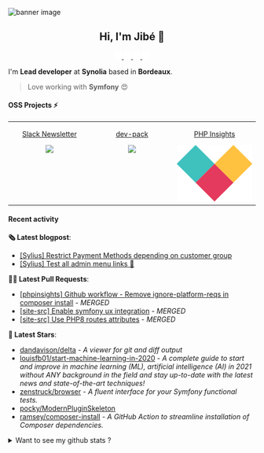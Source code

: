 ![banner image](https://images.unsplash.com/photo-1618843642491-2a1c23e2c603?crop=entropy&amp;cs=tinysrgb&amp;fit=crop&amp;fm=jpg&amp;h=300&amp;ixid=MnwxfDB8MXxyYW5kb218fHx8fHx8fHwxNjE5MjI1MzEw&amp;ixlib=rb-1.2.1&amp;q=80&amp;utm_campaign=api-credit&amp;utm_medium=referral&amp;utm_source=unsplash_source&amp;w=854)

<h2 align="center">Hi, I'm Jibé 👋</h2>

<p align="center">
<a href="https://jibébarth.fr" title="Personal website"><img alt="rss" width="15px" src="https://raw.githubusercontent.com/Jibbarth/jibbarth.github.io/master/img/fa/rss-solid-100.svg" />
</a>
<a href="https://twitter.com/jibbarth" title="Twitter"><img alt="twitter" width="15px" src="https://raw.githubusercontent.com/Jibbarth/jibbarth.github.io/master/img/fa/twitter-brands-100.svg" />
</a>
<a href="https://linkedin.com/in/jibé-b-772884a3" title="Linkedin"><img alt="linkedin" width="15px" src="https://raw.githubusercontent.com/Jibbarth/jibbarth.github.io/master/img/fa/linkedin-brands-100.svg" />
</a>
<a href="https://connect.symfony.com/profile/jibbarth" title="Symfony"><img alt="symfony" width="15px" src="https://raw.githubusercontent.com/Jibbarth/jibbarth.github.io/master/img/fa/symfony-brands-100.svg" />
</a>
</p>

I'm **Lead developer** at **Synolia** based in **Bordeaux**.

> Love working with **Symfony** 😍

#### OSS Projects ⚡

<table>
  <tbody>
    <tr valign="top">
      <td width="33.333333333333%" align="center">
          <a href="https://github.com/Jibbarth/slacknewsletter">
            <p>Slack Newsletter</p>
            <img src="https://images.unsplash.com/photo-1603351130949-476794ec3dff?crop=entropy&amp;cs=tinysrgb&amp;fit=crop&amp;fm=jpg&amp;h=150&amp;ixid=MnwxfDB8MXxyYW5kb218fHx8fHx8fHwxNjE5MjI1MzEx&amp;ixlib=rb-1.2.1&amp;q=80&amp;utm_campaign=api-credit&amp;utm_medium=referral&amp;utm_source=unsplash_source&amp;w=200" />
          </a>
      </td>
      <td width="33.333333333333%" align="center">
          <a href="https://github.com/Jibbarth/dev-pack">
            <p>dev-pack</p>
            <img src="https://images.unsplash.com/photo-1546146830-2cca9512c68e?ixlib=rb-1.2.1&amp;ixid=eyJhcHBfaWQiOjEyMDd9&amp;auto=format&amp;fit=crop&amp;w=200&amp;h=150" />
          </a>
      </td>
      <td width="33.333333333333%" align="center">
          <a href="https://phpinsights.com">
            <p>PHP Insights</p>
            <img src="https://raw.githubusercontent.com/nunomaduro/phpinsights/v1.14.0/art/heart.png" />
          </a>
      </td>
    </tr>
  </tbody>
</table>



#### Recent activity

**🗞 Latest blogpost**:

* [[Sylius] Restrict Payment Methods depending on customer group](https://jibébarth.fr/gist/53569b2072996fe7d2a36faf2eaa577d)
* [[Sylius] Test all admin menu links 🦢](https://jibébarth.fr/gist/87d11a489259049acc56b8254d411f62)

**👨‍💻 Latest Pull Requests**:

* [[phpinsights] Github workflow - Remove ignore-platform-reqs in composer install](https://github.com/nunomaduro/phpinsights/pull/478) - _MERGED_
* [[site-src] Enable symfony ux integration](https://github.com/Jibbarth/site-src/pull/31) - _MERGED_
* [[site-src] Use PHP8 routes attributes](https://github.com/Jibbarth/site-src/pull/30) - _MERGED_

**🌟 Latest Stars**:

* [dandavison/delta](https://github.com/dandavison/delta)  - _A viewer for git and diff output_
* [louisfb01/start-machine-learning-in-2020](https://github.com/louisfb01/start-machine-learning-in-2020)  - _A complete guide to start and improve in machine learning (ML), artificial intelligence (AI) in 2021 without ANY background in the field and stay up-to-date with the latest news and state-of-the-art techniques!_
* [zenstruck/browser](https://github.com/zenstruck/browser)  - _A fluent interface for your Symfony functional tests._
* [pocky/ModernPluginSkeleton](https://github.com/pocky/ModernPluginSkeleton) 
* [ramsey/composer-install](https://github.com/ramsey/composer-install)  - _A GitHub Action to streamline installation of Composer dependencies._

<details>
<summary> Want to see my github stats ? </summary>

![Github stats](https://github-readme-stats.vercel.app/api?username=Jibbarth&&show_icons=true)
</details>

